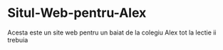# Situl-Web-pentru-Alex
Acesta este un site web pentru un baiat de la colegiu Alex tot la lectie ii trebuia
